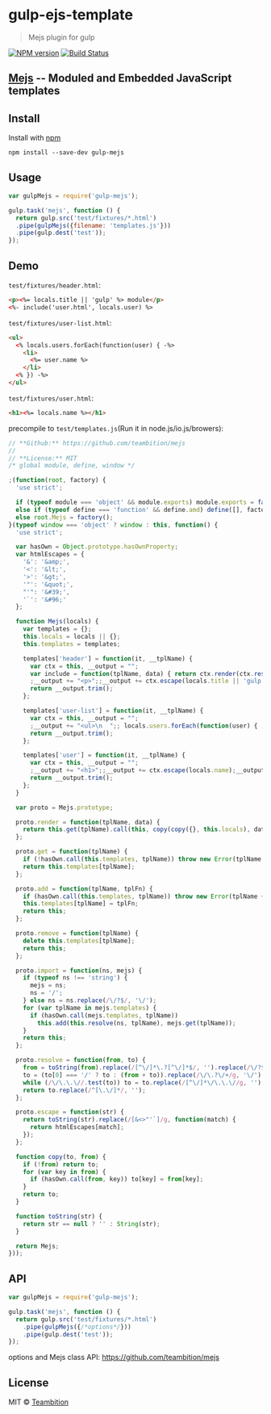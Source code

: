 gulp-ejs-template
====
> Mejs plugin for gulp

[![NPM version][npm-image]][npm-url]
[![Build Status][travis-image]][travis-url]

## [Mejs](https://github.com/teambition/mejs) -- Moduled and Embedded JavaScript templates

## Install

Install with [npm](https://npmjs.org/package/gulp-mejs)

```
npm install --save-dev gulp-mejs
```

## Usage

```js
var gulpMejs = require('gulp-mejs');

gulp.task('mejs', function () {
  return gulp.src('test/fixtures/*.html')
  .pipe(gulpMejs({filename: 'templates.js'}))
  .pipe(gulp.dest('test'));
});
```

## Demo

`test/fixtures/header.html`:
```html
<p><%= locals.title || 'gulp' %> module</p>
<%- include('user.html', locals.user) %>
```
`test/fixtures/user-list.html`:
```html
<ul>
  <% locals.users.forEach(function(user) { -%>
    <li>
      <%= user.name %>
    </li>
  <% }) -%>
</ul>
```
`test/fixtures/user.html`:
```html
<h1><%= locals.name %></h1>
```

precompile to `test/templates.js`(Run it in node.js/io.js/browers):
```js
// **Github:** https://github.com/teambition/mejs
//
// **License:** MIT
/* global module, define, window */

;(function(root, factory) {
  'use strict';

  if (typeof module === 'object' && module.exports) module.exports = factory();
  else if (typeof define === 'function' && define.amd) define([], factory);
  else root.Mejs = factory();
}(typeof window === 'object' ? window : this, function() {
  'use strict';

  var hasOwn = Object.prototype.hasOwnProperty;
  var htmlEscapes = {
    '&': '&amp;',
    '<': '&lt;',
    '>': '&gt;',
    '"': '&quot;',
    "'": '&#39;',
    '`': '&#96;'
  };

  function Mejs(locals) {
    var templates = {};
    this.locals = locals || {};
    this.templates = templates;

    templates['header'] = function(it, __tplName) {
      var ctx = this, __output = "";
      var include = function(tplName, data) { return ctx.render(ctx.resolve(__tplName, tplName), data); }
      ;__output += "<p>";;__output += ctx.escape(locals.title || 'gulp');__output += " module</p>\n";;__output = [__output, include('user.html', locals.user)].join("");__output += "\n";
      return __output.trim();
    };

    templates['user-list'] = function(it, __tplName) {
      var ctx = this, __output = "";
      ;__output += "<ul>\n  ";; locals.users.forEach(function(user) { ;__output += "    <li>\n      ";;__output += ctx.escape(user.name);__output += "\n    </li>\n  ";; }) ;__output += "</ul>\n";
      return __output.trim();
    };

    templates['user'] = function(it, __tplName) {
      var ctx = this, __output = "";
      ;__output += "<h1>";;__output += ctx.escape(locals.name);__output += "</h1>\n";
      return __output.trim();
    };
  }

  var proto = Mejs.prototype;

  proto.render = function(tplName, data) {
    return this.get(tplName).call(this, copy(copy({}, this.locals), data), tplName);
  };

  proto.get = function(tplName) {
    if (!hasOwn.call(this.templates, tplName)) throw new Error(tplName + ' is not found');
    return this.templates[tplName];
  };

  proto.add = function(tplName, tplFn) {
    if (hasOwn.call(this.templates, tplName)) throw new Error(tplName + ' is exist');
    this.templates[tplName] = tplFn;
    return this;
  };

  proto.remove = function(tplName) {
    delete this.templates[tplName];
    return this;
  };

  proto.import = function(ns, mejs) {
    if (typeof ns !== 'string') {
      mejs = ns;
      ns = '/';
    } else ns = ns.replace(/\/?$/, '\/');
    for (var tplName in mejs.templates) {
      if (hasOwn.call(mejs.templates, tplName))
        this.add(this.resolve(ns, tplName), mejs.get(tplName));
    }
    return this;
  };

  proto.resolve = function(from, to) {
    from = toString(from).replace(/[^\/]*\.?[^\/]*$/, '').replace(/\/?$/, '\/');
    to = (to[0] === '/' ? to : (from + to)).replace(/\/\.?\/+/g, '\/');
    while (/\/\.\.\//.test(to)) to = to.replace(/[^\/]*\/\.\.\//g, '');
    return to.replace(/^[\.\/]*/, '');
  };

  proto.escape = function(str) {
    return toString(str).replace(/[&<>"'`]/g, function(match) {
      return htmlEscapes[match];
    });
  };

  function copy(to, from) {
    if (!from) return to;
    for (var key in from) {
      if (hasOwn.call(from, key)) to[key] = from[key];
    }
    return to;
  }

  function toString(str) {
    return str == null ? '' : String(str);
  }

  return Mejs;
}));
```


## API

```js
var gulpMejs = require('gulp-mejs');

gulp.task('mejs', function () {
  return gulp.src('test/fixtures/*.html')
    .pipe(gulpMejs({/*options*/}))
    .pipe(gulp.dest('test'));
});
```

options and Mejs class API: https://github.com/teambition/mejs

## License

MIT © [Teambition](http://teambition.com)

[npm-url]: https://npmjs.org/package/gulp-mejs
[npm-image]: http://img.shields.io/npm/v/gulp-mejs.svg

[travis-url]: https://travis-ci.org/teambition/gulp-mejs
[travis-image]: http://img.shields.io/travis/teambition/gulp-mejs.svg
